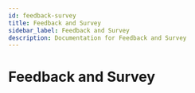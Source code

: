 ```yaml
---
id: feedback-survey
title: Feedback and Survey
sidebar_label: Feedback and Survey
description: Documentation for Feedback and Survey
---
```


# Feedback and Survey

